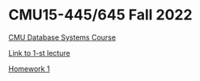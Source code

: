 # CMU15-445/645 Fall 2022

[CMU Database Systems Course](https://15445.courses.cs.cmu.edu/fall2022/)

[Link to 1-st lecture](https://www.youtube.com/watch?v=uikbtpVZS2s)

[Homework 1](https://15445.courses.cs.cmu.edu/fall2022/homework1/)
